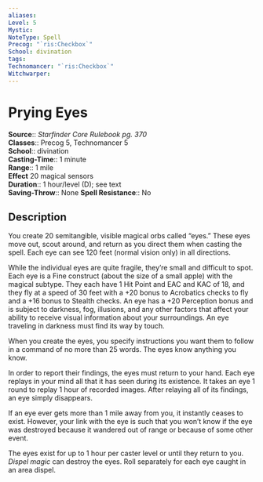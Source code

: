 ```yaml
---
aliases: 
Level: 5
Mystic: 
NoteType: Spell
Precog: "`ris:Checkbox`"
School: divination 
tags: 
Technomancer: "`ris:Checkbox`"
Witchwarper: 
---
```


# Prying Eyes

**Source**:: _Starfinder Core Rulebook pg. 370_  
**Classes**:: Precog 5, Technomancer 5  
**School**:: divination  
**Casting-Time**:: 1 minute  
**Range**:: 1 mile  
**Effect** 20 magical sensors  
**Duration**:: 1 hour/level (D); see text  
**Saving-Throw**:: None
**Spell Resistance**:: No

## Description

You create 20 semitangible, visible magical orbs called “eyes.” These eyes move out, scout around, and return as you direct them when casting the spell. Each eye can see 120 feet (normal vision only) in all directions.

While the individual eyes are quite fragile, they’re small and difficult to spot. Each eye is a Fine construct (about the size of a small apple) with the magical subtype. They each have 1 Hit Point and EAC and KAC of 18, and they fly at a speed of 30 feet with a +20 bonus to Acrobatics checks to fly and a +16 bonus to Stealth checks. An eye has a +20 Perception bonus and is subject to darkness, fog, illusions, and any other factors that affect your ability to receive visual information about your surroundings. An eye traveling in darkness must find its way by touch.

When you create the eyes, you specify instructions you want them to follow in a command of no more than 25 words. The eyes know anything you know.

In order to report their findings, the eyes must return to your hand. Each eye replays in your mind all that it has seen during its existence. It takes an eye 1 round to replay 1 hour of recorded images. After relaying all of its findings, an eye simply disappears.

If an eye ever gets more than 1 mile away from you, it instantly ceases to exist. However, your link with the eye is such that you won’t know if the eye was destroyed because it wandered out of range or because of some other event.

The eyes exist for up to 1 hour per caster level or until they return to you. _Dispel magic_ can destroy the eyes. Roll separately for each eye caught in an area dispel.
